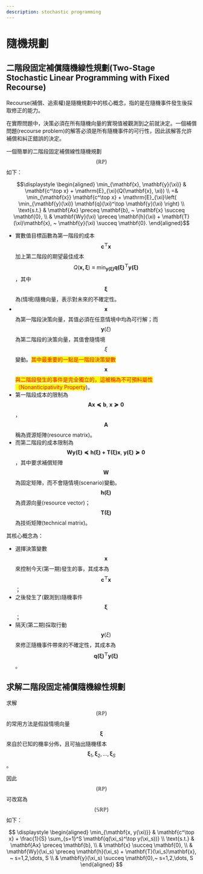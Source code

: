 ```yaml
---
description: stochastic programming
---
```


# 隨機規劃

## 二階段固定補償隨機線性規劃(Two-Stage Stochastic Linear Programming with Fixed Recourse)

Recourse(補償、追索權)是隨機規劃中的核心概念，指的是在隨機事件發生後採取修正的能力。

在實際問題中，決策必須在所有隨機向量的實現值被觀測到之前就決定。一個補償問題(recourse problem)的解答必須是所有隨機事件的可行性，因此該解答允許補償和糾正錯誤的決定。

一個簡單的二階段固定補償線性隨機規劃$$(\mathbb{RP})$$如下：

$$\displaystyle  \begin{aligned} \min_{\mathbf{x}, \mathbf{y}(\xi)} & \mathbf{c^\top x} + \mathrm{E}_{\xi}(Q(\mathbf{x}, \xi)) \\ 	=&  \min_{\mathbf{x}} \mathbf{c^\top x} + \mathrm{E}_{\xi}\left( \min_{\mathbf{y}(\xi)} \mathbf{q}(\xi)^\top \mathbf{y}(\xi) \right) \\ \text{s.t.} & \mathbf{Ax} \preceq \mathbf{b}, ~ \mathbf{x} \succeq \mathbf{0}, \\ 		& \mathbf{Wy}(\xi) \preceq \mathbf{h}(\xi) + \mathbf{T}(\xi)\mathbf{x}, ~ \mathbf{y}(\xi) \succeq \mathbf{0}.   \end{aligned}$$

* 實數值目標函數為第一階段的成本$$\mathbf{c^\top x}$$加上第二階段的期望最佳成本$$\displaystyle Q(\mathbf{x,\xi})\equiv \min_{\mathbf{y(\xi)}} \mathbf{q(\xi)^\top y(\xi)}$$，其中$$\mathbf{\xi}$$為(情境)隨機向量，表示對未來的不確定性。
* $$\mathbf{x}$$為第一階段決策向量，其值必須在任意情境中均為可行解；而$$\mathbf{y}(\xi)$$為第二階段的決策向量，其值會隨情境$$\xi$$變動。<mark style="color:red;">其中最重要的一點是一階段決策變數</mark>$$\mathbf{x}$$<mark style="color:red;">與二階段發生的事件是完全獨立的，這被稱為不可預料屬性（Nonanticipativity Property</mark>)。
* 第一階段成本的限制為$$\displaystyle \mathbf{Ax \preceq b} ,~ \mathbf{x \succeq 0}$$，$$\mathbf{A}$$稱為資源矩陣(resource matrix)。
* 而第二階段的成本限制為$$\displaystyle \mathbf{Wy(\xi)  \preceq h(\xi) + T(\xi)x}, ~ \mathbf{y(\xi) \succeq 0}$$，其中要求補償矩陣$$\mathbf{W}$$為固定矩陣，而不會隨情境(scenario)變動。$$\mathbf{h(\xi)}$$為資源向量(resource vector)；$$\mathbf{T(\xi)}$$為技術矩陣(technical matrix)。

其核心概念為：

* 選擇決策變數$$\mathbf{x}$$來控制今天(第一期)發生的事，其成本為$$\mathbf{c^\top x}$$；
* 之後發生了(觀測到)隨機事件$$\mathbf{\xi}$$；
* 隔天(第二期)採取行動$$\mathbf{y}(\xi)$$來修正隨機事件帶來的不確定性，其成本為$$\mathbf{q(\xi)^\top y(\xi)}$$。

## 求解二階段固定補償隨機線性規劃

求解$$(\mathbb{RP})$$的常用方法是假設情境向量$$\mathbf{\xi}$$來自於已知的機率分佈，且可抽出隨機樣本$$\mathbf{\xi}_1, \mathbf{\xi}_2, \dots, \mathbf{\xi}_S$$。

因此$$(\mathbb{RP})$$可改寫為$$(\mathbb{SRP})$$如下：

$$
\displaystyle  \begin{aligned}  
\min_{\mathbf{x, y(\xi)}}  & \mathbf{c^\top x} + \frac{1}{S} \sum_{s=1}^S \mathbf{q(\xi_s)^\top y(\xi_s))} \\ 
\text{s.t.} & \mathbf{Ax} \preceq \mathbf{b}, \\
&  \mathbf{x} \succeq \mathbf{0}, \\ 		
& \mathbf{Wy}(\xi_s) \preceq \mathbf{h}(\xi_s) + \mathbf{T}(\xi_s)\mathbf{x}, ~ s=1,2,\dots, S \\
& \mathbf{y}(\xi_s) \succeq \mathbf{0},~ s=1,2,\dots, S
   \end{aligned}
$$
